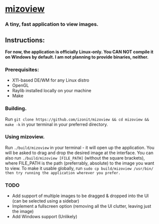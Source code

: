 # [mizoview](https://github.com/izonit/mizoview)
### A tiny, fast application to view images.

## Instructions:
**For now, the application is officially __Linux-only__. You CAN NOT compile it on Windows by default. I am not planning to provide binaries, neither.**

### Prerequisites:
- X11-based DE/WM for any Linux distro
- OpenGL
- Raylib installed locally on your machine
- Make

### Building.
Run `git clone https://github.com/izonit/mizoview && cd mizoview && make -k` in your terminal in your preferred directory.

### Using mizoview.
Run `./build/mizoview` in your terminal - it will open up the application. You will be asked to drag and drop the desired image at the interface. You can also run `./build/mizoview [FILE_PATH]` (without the square brackets), where FILE_PATH is the path (preferrably, absolute) to the image you want to view. To make it usable globally, run `sudo cp build/mizoview /usr/bin/ then try running the application wherever you prefer.`

### TODO
- Add support of multiple images to be dragged & dropped into the UI (can be selected using a sidebar)
- Implement a fullscreen option (removing all the UI clutter, leaving just the image)
- Add Windows support (Unlikely)
